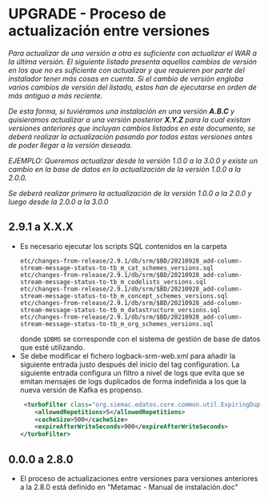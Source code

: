 # UPGRADE - Proceso de actualización entre versiones

*Para actualizar de una versión a otra es suficiente con actualizar el WAR a la última versión. El siguiente listado presenta aquellos cambios de versión en los que no es suficiente con actualizar y que requieren por parte del instalador tener más cosas en cuenta. Si el cambio de versión engloba varios cambios de versión del listado, estos han de ejecutarse en orden de más antiguo a más reciente.*

*De esta forma, si tuviéramos una instalación en una versión **A.B.C** y quisieramos actualizar a una versión posterior **X.Y.Z** para la cual existan versiones anteriores que incluyan cambios listados en este documento, se deberá realizar la actualización pasando por todas estas versiones antes de poder llegar a la versión deseada.*

*EJEMPLO: Queremos actualizar desde la versión 1.0.0 a la 3.0.0 y existe un cambio en la base de datos en la actualización de la versión 1.0.0 a la 2.0.0.*

*Se deberá realizar primero la actualización de la versión 1.0.0 a la 2.0.0 y luego desde la 2.0.0 a la 3.0.0*

## 2.9.1 a X.X.X

* Es necesario ejecutar los scripts SQL contenidos en la carpeta
  ```shell
  etc/changes-from-release/2.9.1/db/srm/$BD/20210928_add-column-stream-message-status-to-tb_m_cat_schemes_versions.sql
  etc/changes-from-release/2.9.1/db/srm/$BD/20210928_add-column-stream-message-status-to-tb_m_codelists_versions.sql
  etc/changes-from-release/2.9.1/db/srm/$BD/20210928_add-column-stream-message-status-to-tb_m_concept_schemes_versions.sql
  etc/changes-from-release/2.9.1/db/srm/$BD/20210928_add-column-stream-message-status-to-tb_m_datastructure_versions.sql
  etc/changes-from-release/2.9.1/db/srm/$BD/20210928_add-column-stream-message-status-to-tb_m_org_schemes_versions.sql
  ```
  donde `$DBMS` se corresponde con el sistema de gestión de base de datos que esté utilizando.
* Se debe modificar el fichero logback-srm-web.xml para añadir la siguiente entrada justo después del
  inicio del tag configuration. La siguiente entrada configura un filtro a nivel de logs que evita que se emitan
  mensajes de logs duplicados de forma indefinida a los que la nueva versión de Kafka es propenso.
  ```xml
   <turboFilter class="org.siemac.edatos.core.common.util.ExpiringDuplicateMessageFilter">
      <allowedRepetitions>5</allowedRepetitions>
      <cacheSize>500</cacheSize>
      <expireAfterWriteSeconds>900</expireAfterWriteSeconds>
  </turboFilter>
  ```

## 0.0.0 a 2.8.0
* El proceso de actualizaciones entre versiones para versiones anteriores a la 2.8.0 está definido en "Metamac - Manual de instalación.doc"